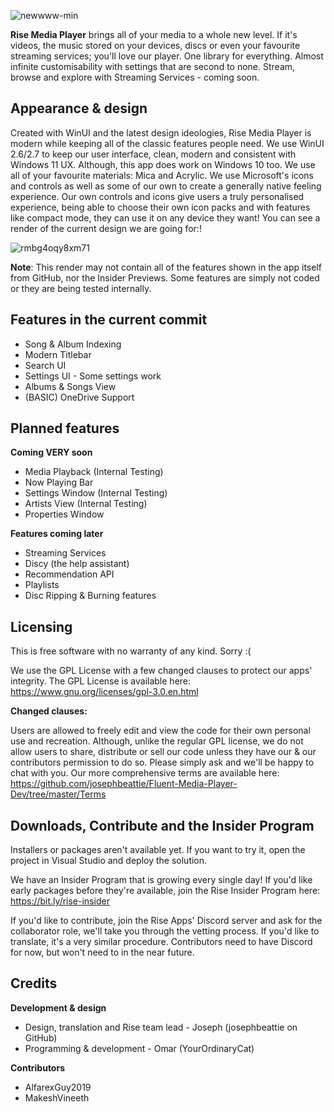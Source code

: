 ![newwww-min](https://user-images.githubusercontent.com/74561130/130691567-d7a0e4ab-6791-4e08-924a-89ff220e4e4d.png)

**Rise Media Player** brings all of your media to a whole new level. If it's videos, the music stored on your devices, discs or even your favourite streaming services; you'll love our player. One library for everything. Almost infinite customisability with settings that are second to none. Stream, browse and explore with Streaming Services - coming soon.

## Appearance & design

Created with WinUI and the latest design ideologies, Rise Media Player is modern while keeping all of the classic features people need. We use WinUI 2.6/2.7 to keep our user interface, clean, modern and consistent with Windows 11 UX. Although, this app does work on Windows 10 too. We use all of your favourite materials: Mica and Acrylic. We use Microsoft's icons and controls as well as some of our own to create a generally native feeling experience. Our own controls and icons give users a truly personalised experience, being able to choose their own icon packs and with features like compact mode, they can use it on any device they want! You can see a render of the current design we are going for:!

![rmbg4oqy8xm71](https://user-images.githubusercontent.com/74561130/135764081-21296dc9-04bf-43f3-bed4-d82e52532daa.png)

**Note**: This render may not contain all of the features shown in the app itself from GitHub, nor the Insider Previews. Some features are simply not coded or they are being tested internally. 

## Features in the current commit

* Song & Album Indexing
* Modern Titlebar
* Search UI
* Settings UI - Some settings work
* Albums & Songs View
* (BASIC) OneDrive Support

## Planned features

**Coming VERY soon**
* Media Playback (Internal Testing)
* Now Playing Bar
* Settings Window (Internal Testing)
* Artists View (Internal Testing)
* Properties Window

**Features coming later**
* Streaming Services
* Discy (the help assistant)
* Recommendation API
* Playlists
* Disc Ripping & Burning features

## Licensing

This is free software with no warranty of any kind. Sorry :(

We use the GPL License with a few changed clauses to protect our apps' integrity. The GPL License is available here: https://www.gnu.org/licenses/gpl-3.0.en.html

**Changed clauses:**

Users are allowed to freely edit and view the code for their own personal use and recreation. Although, unlike the regular GPL license, we do not allow users to share, distribute or sell our code unless they have our & our contributors permission to do so. Please simply ask and we'll be happy to chat with you. Our more comprehensive terms are available here: https://github.com/josephbeattie/Fluent-Media-Player-Dev/tree/master/Terms

## Downloads, Contribute and the Insider Program

Installers or packages aren't available yet. If you want to try it, open the project in Visual Studio and deploy the solution. 

We have an Insider Program that is growing every single day! If you'd like early packages before they're available, join the Rise Insider Program here: https://bit.ly/rise-insider

If you'd like to contribute, join the Rise Apps' Discord server and ask for the collaborator role, we'll take you through the vetting process. If you'd like to translate, it's a very similar procedure. Contributors need to have Discord for now, but won't need to in the near future.

## Credits

**Development & design**

* Design, translation and Rise team lead - Joseph (josephbeattie on GitHub)
* Programming & development - Omar (YourOrdinaryCat)

**Contributors**

* AlfarexGuy2019
* MakeshVineeth
